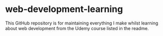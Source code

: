 # web-development-learning
This GitHub repository is for maintaining everything I make whilst learning about web development from the Udemy course listed in the readme.
